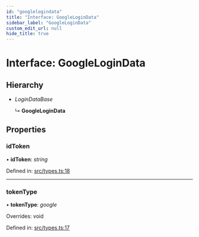 ```yaml
---
id: "googlelogindata"
title: "Interface: GoogleLoginData"
sidebar_label: "GoogleLoginData"
custom_edit_url: null
hide_title: true
---
```


# Interface: GoogleLoginData

## Hierarchy

* *LoginDataBase*

  ↳ **GoogleLoginData**

## Properties

### idToken

• **idToken**: *string*

Defined in: [src/types.ts:18](https://github.com/actually-colab/editor/blob/050624a/client/src/types.ts#L18)

___

### tokenType

• **tokenType**: *google*

Overrides: void

Defined in: [src/types.ts:17](https://github.com/actually-colab/editor/blob/050624a/client/src/types.ts#L17)
